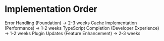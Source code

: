 # Implementation Order
Error Handling (Foundation) → 2-3 weeks
Cache Implementation (Performance) → 1-2 weeks
TypeScript Completion (Developer Experience) → 1-2 weeks
Plugin Updates (Feature Enhancement) → 2-3 weeks
